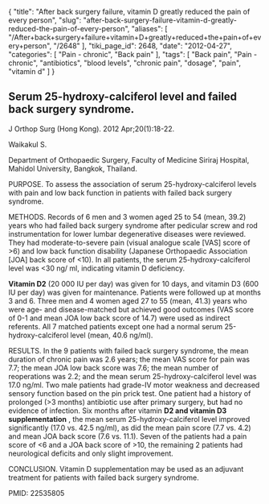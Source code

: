 {
    "title": "After back surgery failure, vitamin D greatly reduced the pain of every person",
    "slug": "after-back-surgery-failure-vitamin-d-greatly-reduced-the-pain-of-every-person",
    "aliases": [
        "/After+back+surgery+failure+vitamin+D+greatly+reduced+the+pain+of+every+person",
        "/2648"
    ],
    "tiki_page_id": 2648,
    "date": "2012-04-27",
    "categories": [
        "Pain - chronic",
        "Back pain"
    ],
    "tags": [
        "Back pain",
        "Pain - chronic",
        "antibiotics",
        "blood levels",
        "chronic pain",
        "dosage",
        "pain",
        "vitamin d"
    ]
}


## Serum 25-hydroxy-calciferol level and failed back surgery syndrome.

J Orthop Surg (Hong Kong). 2012 Apr;20(1):18-22.

Waikakul S.

Department of Orthopaedic Surgery, Faculty of Medicine Siriraj Hospital, Mahidol University, Bangkok, Thailand.

PURPOSE. To assess the association of serum 25-hydroxy-calciferol levels with pain and low back function in patients with failed back surgery syndrome. 

METHODS. Records of 6 men and 3 women aged 25 to 54 (mean, 39.2) years who had failed back surgery syndrome after pedicular screw and rod instrumentation for lower lumbar degenerative diseases were reviewed. They had moderate-to-severe pain (visual analogue scale <span>[VAS]</span> score of >6) and low back function disability (Japanese Orthopaedic Association <span>[JOA]</span> back score of <10). In all patients, the serum 25-hydroxy-calciferol level was <30 ng/ ml, indicating vitamin D deficiency. 

 **Vitamin D2**  (20 000 IU per day) was given for 10 days, and vitamin D3 (600 IU per day) was given for maintenance. Patients were followed up at months 3 and 6. Three men and 4 women aged 27 to 55 (mean, 41.3) years who were age- and disease-matched but achieved good outcomes (VAS score of 0-1 and mean JOA low back score of 14.7) were used as indirect referents. All 7 matched patients except one had a normal serum 25-hydroxy-calciferol level (mean, 40.6 ng/ml). 

RESULTS. In the 9 patients with failed back surgery syndrome, the mean duration of chronic pain was 2.6 years; the mean VAS score for pain was 7.7; the mean JOA low back score was 7.6; the mean number of reoperations was 2.2; and the mean serum 25-hydroxy-calciferol level was 17.0 ng/ml. Two male patients had grade-IV motor weakness and decreased sensory function based on the pin prick test. One patient had a history of prolonged (>3 months) antibiotic use after primary surgery, but had no evidence of infection. Six months after vitamin  **D2 and vitamin D3 supplementation** , the mean serum 25-hydroxy-calciferol level improved significantly (17.0 vs. 42.5 ng/ml), as did the mean pain score (7.7 vs. 4.2) and mean JOA back score (7.6 vs. 11.1). Seven of the patients had a pain score of <6 and a JOA back score of >10, the remaining 2 patients had neurological deficits and only slight improvement. 

CONCLUSION. Vitamin D supplementation may be used as an adjuvant treatment for patients with failed back surgery syndrome.

PMID: 22535805